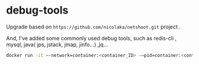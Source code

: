 # debug-tools

Upgrade based on `https://github.com/nicolaka/netshoot.git` project .

And, I've added some commonly used debug tools, such as redis-cli , mysql, java( jps, jstack, jmap, jinfo...) ,jq...


```bash
docker run -it —-network=container:<container_ID> -—pid=container:<container_ID> -—ipc=container:<container_ID> liyongjian5179:debug-tools 
```
